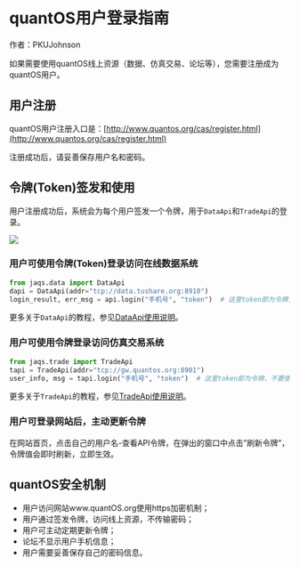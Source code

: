 # quantOS用户登录指南

作者：PKUJohnson


如果需要使用quantOS线上资源（数据、仿真交易、论坛等），您需要注册成为quantOS用户。

## 用户注册

quantOS用户注册入口是：[http://www.quantos.org/cas/register.html](http://www.quantos.org/cas/register.html)

注册成功后，请妥善保存用户名和密码。

## 令牌(Token)签发和使用

用户注册成功后，系统会为每个用户签发一个令牌，用于`DataApi`和`TradeApi`的登录。

![](https://github.com/quantOS-org/quantOSUserGuide/blob/master/assets/token.png?raw=true)


### 用户可使用令牌(Token)登录访问在线数据系统
```python
from jaqs.data import DataApi
dapi = DataApi(addr="tcp://data.tushare.org:8910")
login_result, err_msg = api.login("手机号", "token")  # 这里token即为令牌，不要使用用户密码
```
更多关于`DataApi`的教程，参见[DataApi使用说明](http://tushare.org/pro/usage.html)。

### 用户可使用令牌登录访问仿真交易系统
```python
from jaqs.trade import TradeApi
tapi = TradeApi(addr="tcp://gw.quantos.org:8901")
user_info, msg = tapi.login("手机号", "token")  # 这里token即为令牌，不要使用用户密码
```
更多关于`TradeApi`的教程，参见[TradeApi使用说明](https://github.com/quantOS-org/TradeApi)。

### 用户可登录网站后，主动更新令牌
在网站首页，点击自己的用户名-查看API令牌，在弹出的窗口中点击”刷新令牌”，令牌值会即时刷新，立即生效。

## quantOS安全机制

+ 用户访问网站www.quantOS.org使用https加密机制；
+ 用户通过签发令牌，访问线上资源，不传输密码；
+ 用户可主动定期更新令牌；
+ 论坛不显示用户手机信息；
+ 用户需要妥善保存自己的密码信息。
